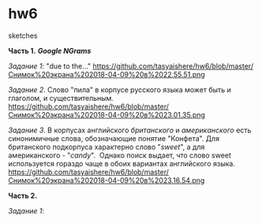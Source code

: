 # hw6
sketches


__Часть 1.__ __*Google NGrams*__



_Задание 1_: "due to the..." https://github.com/tasyaishere/hw6/blob/master/Снимок%20экрана%202018-04-09%20в%2022.55.51.png 



_Задание 2_. Слово "пила" в корпусе русского языка может быть и глаголом, и существительным. https://github.com/tasyaishere/hw6/blob/master/Снимок%20экрана%202018-04-09%20в%2023.01.35.png



_Задание 3_. В корпусах английского _британского_ и _американского_ есть синонимичные слова, обозначающие понятие "Конфета". Для британского подкорпуса характерно слово "_sweet_", а для американского - "_candy_".  Однако поиск выдает, что слово sweet используется гораздо чаще в обоих вариантах английского языка. https://github.com/tasyaishere/hw6/blob/master/Снимок%20экрана%202018-04-09%20в%2023.16.54.png



__Часть 2.__



_Задание 1_:

